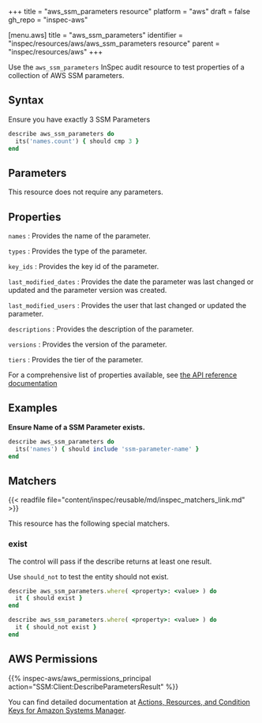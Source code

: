 +++
title = "aws_ssm_parameters resource"
platform = "aws"
draft = false
gh_repo = "inspec-aws"

[menu.aws]
title = "aws_ssm_parameters"
identifier = "inspec/resources/aws/aws_ssm_parameters resource"
parent = "inspec/resources/aws"
+++

Use the `aws_ssm_parameters` InSpec audit resource to test properties of a collection of AWS SSM parameters.

## Syntax

 Ensure you have exactly 3 SSM Parameters

```ruby
describe aws_ssm_parameters do
  its('names.count') { should cmp 3 }
end
```

## Parameters

This resource does not require any parameters.

## Properties

`names`
: Provides the name of the parameter.

`types`
: Provides the type of the parameter.

`key_ids`
: Provides the key id of the parameter.

`last_modified_dates`
: Provides the date the parameter was last changed or updated and the parameter version was created.

`last_modified_users`
: Provides the user that last changed or updated the parameter.

`descriptions`
: Provides the description of the parameter.

`versions`
: Provides the version of the parameter.

`tiers`
: Provides the tier of the parameter.

For a comprehensive list of properties available, see [the API reference documentation](https://docs.aws.amazon.com/systems-manager/latest/APIReference/API_Parameter.html)

## Examples

**Ensure Name of a SSM Parameter exists.**

```ruby
describe aws_ssm_parameters do
  its('names') { should include 'ssm-parameter-name' }
end
```

## Matchers

{{< readfile file="content/inspec/reusable/md/inspec_matchers_link.md" >}}

This resource has the following special matchers.

### exist

The control will pass if the describe returns at least one result.

Use `should_not` to test the entity should not exist.

```ruby
describe aws_ssm_parameters.where( <property>: <value> ) do
  it { should exist }
end
```

```ruby
describe aws_ssm_parameters.where( <property>: <value> ) do
  it { should_not exist }
end
```

## AWS Permissions

{{% inspec-aws/aws_permissions_principal action="SSM:Client:DescribeParametersResult" %}}

You can find detailed documentation at [Actions, Resources, and Condition Keys for Amazon Systems Manager](https://docs.aws.amazon.com/IAM/latest/UserGuide/list_awssystemsmanager.html).
